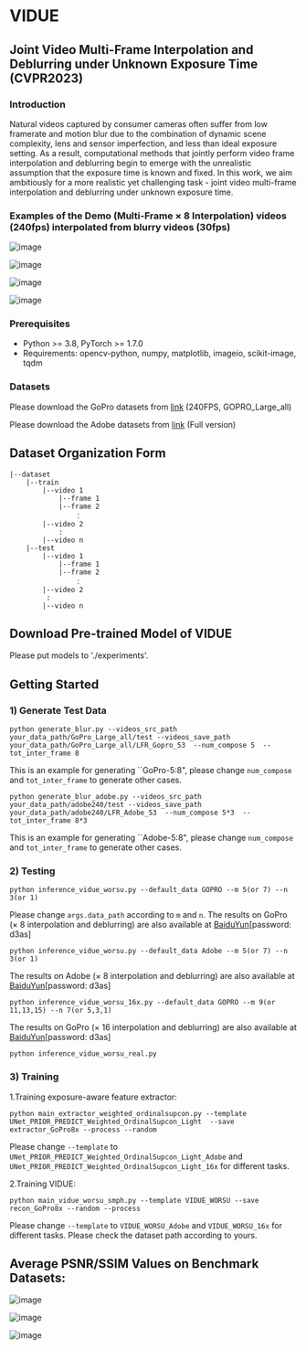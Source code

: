 # VIDUE
Joint Video Multi-Frame Interpolation and Deblurring under Unknown Exposure Time (CVPR2023)
---
### Introduction
Natural videos captured by consumer cameras often suffer from low framerate and motion blur due to the combination of dynamic scene complexity, lens and sensor imperfection, and less than ideal exposure setting. As a result, computational methods that jointly perform video frame interpolation and deblurring begin to emerge with the unrealistic assumption that the exposure time is known and fixed. In this work, we aim ambitiously for a more realistic yet challenging task - joint video multi-frame interpolation and deblurring under unknown exposure time. 

### Examples of the Demo (Multi-Frame $\times$ 8 Interpolation) videos (240fps) interpolated from blurry videos (30fps)

![image](https://github.com/shangwei5/VIDUE/blob/main/Figures/GOPR0410_11_00.gif)

![image](https://github.com/shangwei5/VIDUE/blob/main/Figures/GOPR0384_11_05.gif)

![image](https://github.com/shangwei5/VIDUE/blob/main/Figures/IMG_0015.gif)

![image](https://github.com/shangwei5/VIDUE/blob/main/Figures/IMG_0183.gif)


### Prerequisites
- Python >= 3.8, PyTorch >= 1.7.0
- Requirements: opencv-python, numpy, matplotlib, imageio, scikit-image, tqdm

### Datasets
Please download the GoPro datasets from [link](http://data.cv.snu.ac.kr:8008/webdav/dataset/GOPRO/GOPRO_Large_all.zip) (240FPS, GOPRO_Large_all)

Please download the Adobe datasets from [link](https://www.dropbox.com/s/pwjbbrcyk1woqxu/adobe240.zip?dl=0) (Full version)

## Dataset Organization Form
```
|--dataset
    |--train  
        |--video 1
            |--frame 1
            |--frame 2
                ：  
        |--video 2
            :
        |--video n
    |--test
        |--video 1
            |--frame 1
            |--frame 2
                ：  
        |--video 2
         :
        |--video n
```
## Download Pre-trained Model of VIDUE

Please put models to './experiments'.

## Getting Started

### 1) Generate Test Data
```
python generate_blur.py --videos_src_path your_data_path/GoPro_Large_all/test --videos_save_path your_data_path/GoPro_Large_all/LFR_Gopro_53  --num_compose 5  --tot_inter_frame 8
```
This is an example for generating ``GoPro-5:8", please change `num_compose` and 
`tot_inter_frame` to generate other cases.

```
python generate_blur_adobe.py --videos_src_path your_data_path/adobe240/test --videos_save_path your_data_path/adobe240/LFR_Adobe_53  --num_compose 5*3  --tot_inter_frame 8*3
```
This is an example for generating ``Adobe-5:8", please change `num_compose` and 
`tot_inter_frame` to generate other cases.


### 2) Testing
```
python inference_vidue_worsu.py --default_data GOPRO --m 5(or 7) --n 3(or 1)
```
Please change `args.data_path` according to `m` and `n`.
The results on GoPro ($\times$ 8 interpolation and deblurring) are also available at [BaiduYun](https://pan.baidu.com/s/1v81oA9Tvq_zwMUMeceLVLQ)[password: d3as]


```
python inference_vidue_worsu.py --default_data Adobe --m 5(or 7) --n 3(or 1)
```
The results on Adobe ($\times$ 8 interpolation and deblurring) are also available at [BaiduYun](https://pan.baidu.com/s/1v81oA9Tvq_zwMUMeceLVLQ)[password: d3as]


```
python inference_vidue_worsu_16x.py --default_data GOPRO --m 9(or 11,13,15) --n 7(or 5,3,1)
```
The results on GoPro ($\times$ 16 interpolation and deblurring) are also available at [BaiduYun](https://pan.baidu.com/s/1v81oA9Tvq_zwMUMeceLVLQ)[password: d3as]


```
python inference_vidue_worsu_real.py
```

### 3) Training
1.Training exposure-aware feature extractor:
```
python main_extractor_weighted_ordinalsupcon.py --template UNet_PRIOR_PREDICT_Weighted_OrdinalSupcon_Light  --save extractor_GoPro8x --process --random
```
Please change `--template` to `UNet_PRIOR_PREDICT_Weighted_OrdinalSupcon_Light_Adobe` and `UNet_PRIOR_PREDICT_Weighted_OrdinalSupcon_Light_16x` for different tasks.

2.Training VIDUE:
```
python main_vidue_worsu_smph.py --template VIDUE_WORSU --save recon_GoPro8x --random --process
```
Please change `--template` to `VIDUE_WORSU_Adobe` and `VIDUE_WORSU_16x` for different tasks.
Please check the dataset path according to yours.

## Average PSNR/SSIM Values on Benchmark Datasets:
![image](https://github.com/shangwei5/VIDUE/blob/main/Figures/metrics_gopro8x.png)

![image](https://github.com/shangwei5/VIDUE/blob/main/Figures/metrics_adobe8x.png)

![image](https://github.com/shangwei5/VIDUE/blob/main/Figures/metrics_gopro16x.png)





